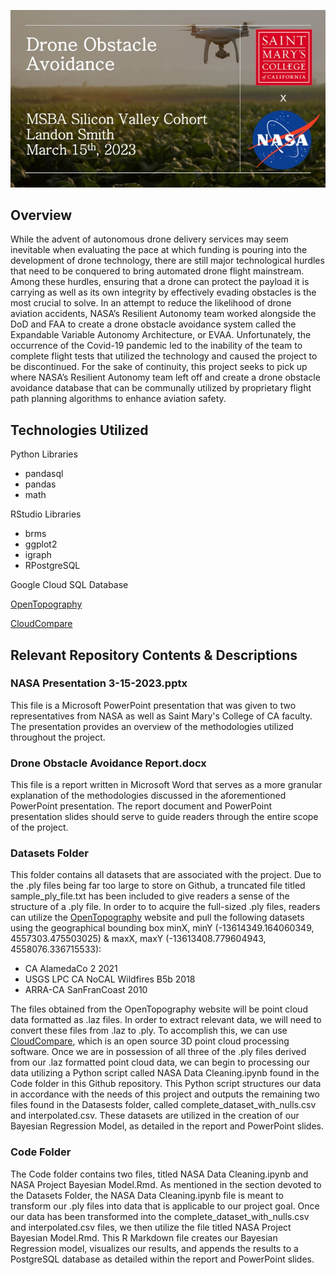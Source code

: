 ![alt text](https://github.com/landonsmith235/NASA_Drone_Obstacle_Avoidance/blob/1307f958e99e8eae1abf26fd522700ed982ab1ab/Images/intro_slide.jpg)

## **Overview**
While the advent of autonomous drone delivery services may seem inevitable when evaluating the pace at which funding is pouring into the development of drone technology, there are still major technological hurdles that need to be conquered to bring automated drone flight mainstream. Among these hurdles, ensuring that a drone can protect the payload it is carrying as well as its own integrity by effectively evading obstacles is the most crucial to solve. In an attempt to reduce the likelihood of drone aviation accidents, NASA’s Resilient Autonomy team worked alongside the DoD and FAA to create a drone obstacle avoidance system called the Expandable Variable Autonomy Architecture, or EVAA. Unfortunately, the occurrence of the Covid-19 pandemic led to the inability of the team to complete flight tests that utilized the technology and caused the project to be discontinued. For the sake of continuity, this project seeks to pick up where NASA’s Resilient Autonomy team left off and create a drone obstacle avoidance database that can be communally utilized by proprietary flight path planning algorithms to enhance aviation safety.

## **Technologies Utilized**
Python Libraries
* pandasql
* pandas
* math

RStudio Libraries
* brms
* ggplot2
* igraph
* RPostgreSQL

Google Cloud SQL Database

[OpenTopography](https://opentopography.org/)

[CloudCompare](https://www.danielgm.net/cc/)


## **Relevant Repository Contents & Descriptions**
### **NASA Presentation 3-15-2023.pptx**
This file is a Microsoft PowerPoint presentation that was given to two representatives from NASA as well as Saint Mary's College of CA faculty. The presentation provides an overview of the methodologies utilized throughout the project. 

### **Drone Obstacle Avoidance Report.docx**
This file is a report written in Microsoft Word that serves as a more granular explanation of the methodologies discussed in the aforementioned PowerPoint presentation. The report document and PowerPoint presentation slides should serve to guide readers through the entire scope of the project.

### **Datasets Folder**
This folder contains all datasets that are associated with the project. Due to the .ply files being far too large to store on Github, a truncated file titled sample_ply_file.txt has been included to give readers a sense of the structure of a .ply file. In order to to acquire the full-sized .ply files, readers can utilize the [OpenTopography](https://www.google.com](https://opentopography.org/)) website and pull the following datasets using the geographical bounding box minX, minY (-13614349.164060349, 4557303.475503025) & maxX, maxY (-13613408.779604943, 4558076.336715533):

* CA AlamedaCo 2 2021
* USGS LPC CA NoCAL Wildfires B5b 2018
* ARRA-CA SanFranCoast 2010

The files obtained from the OpenTopography website will be point cloud data formatted as .laz files. In order to extract relevant data, we will need to convert these files from .laz to .ply. To accomplish this, we can use [CloudCompare](https://www.danielgm.net/cc/), which is an open source 3D point cloud processing software. Once we are in possession of all three of the .ply files derived from our .laz formatted point cloud data, we can begin to processing our data utilizing a Python script called NASA Data Cleaning.ipynb found in the Code folder in this Github repository. This Python script structures our data in accordance with the needs of this project and outputs the remaining two files found in the Datasests folder, called complete_dataset_with_nulls.csv and interpolated.csv. These datasets are utilized in the creation of our Bayesian Regression Model, as detailed in the report and PowerPoint slides.

### **Code Folder**
The Code folder contains two files, titled NASA Data Cleaning.ipynb and NASA Project Bayesian Model.Rmd. As mentioned in the section devoted to the Datasets Folder, the NASA Data Cleaning.ipynb file is meant to transform our .ply files into data that is applicable to our project goal. Once our data has been transformed into the complete_dataset_with_nulls.csv and interpolated.csv files, we then utilize the file titled NASA Project Bayesian Model.Rmd. This R Markdown file creates our Bayesian Regression model, visualizes our results, and appends the results to a PostgreSQL database as detailed within the report and PowerPoint slides. 

